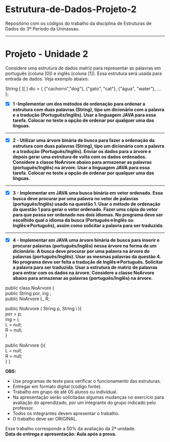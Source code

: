 # Estrutura-de-Dados-Projeto-2
Repositório com os códigos do trabalho da disciplina de Estruturas de Dados do 3º Período da Uninassau.

- - - - 
# Projeto - Unidade 2 #

Considere uma estrutura de dados matriz para representar as palavras em português (coluna [0]) e inglês (coluna [1]).  Essa estrutura será usada para entrada de dados. Veja exemplo abaixo:

String [ ][ ] dic = { {"cachorro","dog"}, {"gato", "cat"}, {"água", "water”},  ... }; 
 
 - [X] __1 -Implementar um dos métodos de ordenação para ordenar a estrutura com duas palavras (String), tipo um dicionário com a palavra e a tradução (Português/Inglês). Usar a linguagem JAVA para essa tarefa. Colocar no teste a opção de ordenar por qualquer uma das línguas.__

- - - - 

- [X] __2 - Utilizar uma árvore binária de busca para fazer a ordenação da estrutura com duas palavras (String), tipo um dicionário com a palavra e a tradução (Português/Inglês). Enviar os dados para a árvore e depois gerar uma estrutura de volta com os dados ordenados. Considere a classe NoArvore abaixo para armazenar as palavras (português/Inglês) na árvore. Usar a linguagem JAVA para essa tarefa. Colocar no teste a opção de ordenar por qualquer uma das línguas.__

- - - - 

- [X] __3 - Implementar em JAVA uma busca binária em vetor ordenado. Essa busca deve procurar por uma palavra no vetor de palavras (português/Inglês) usado na questão 1. Usar o método de ordenação da questão 1 para gerar o vetor ordenado. Fazer uma cópia do vetor para que possa ser ordenado nos dois idiomas. No programa deve ser escolhido qual o idioma da busca (Português=>Inglês ou Inglês=>Português), assim como solicitar a palavra para ser traduzida.__

- - - - 

- [X] __4 - Implementar em JAVA uma árvore binária de busca para inserir e procurar palavras (português/Inglês) nessa árvore na forma de um dicionário. A busca deve procurar por uma palavra na árvore de palavras (português/Inglês). Usar as mesmas palavras da questão 4. No programa deve ser feita a tradução de Inglês=>Português. Solicitar a palavra para ser traduzida. Usar a estrutura de matriz de palavras para entrar com os dados na árvore. Considere a classe NoArvore abaixo para armazenar as palavras (português/Inglês) na árvore.__

public class NoArvore {   
  public String por, ing ;  
  public NoArvore L, R;   
 
  public NoArvore ( String p, String i ){   
    por = p;   
    ing = i;   
    L = null;   
    R = null;  
  } 
 
  public NoArvore (){   
    L = null;   
    R = null;  
  } 
}

__OBS:__  
- Use programas de teste para verificar o funcionamento das estruturas. 
- Entregar em formato digital (código fonte). 
- Trabalho em grupo de até 05 alunos ou individual. 
- Na apresentação serão solicitadas algumas mudanças no exercício para avaliação do aprendizado, por um integrante do grupo indicado pelo professor. 
- Todos os integrantes devem apresentar o trabalho. 
- O trabalho deve ser ORIGINAL. 
 
Esse trabalho corresponde a 50% da avaliação da 2ª unidade.  
  __Data de entrega e apresentação: Aula após a prova.__
